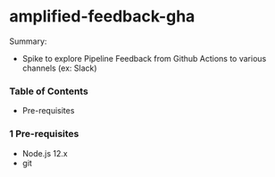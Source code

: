 # amplified-feedback-gha
Summary:
- Spike to explore Pipeline Feedback from Github Actions to various channels (ex: Slack)

### Table of Contents

- Pre-requisites

### 1 Pre-requisites

- Node.js 12.x
- git    

